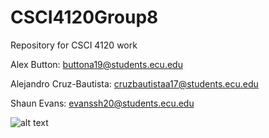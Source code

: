 # CSCI4120Group8
Repository for CSCI 4120 work

Alex Button: buttona19@students.ecu.edu

Alejandro Cruz-Bautista: cruzbautistaa17@students.ecu.edu

Shaun Evans: evanssh20@students.ecu.edu



![alt text](https://github.com/AlexButtonECU/CSCI4120Group8/blob/main/Homework%202/ConfusionMatrix.PNG)
